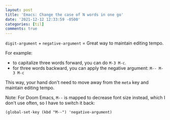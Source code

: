 ```yaml
---
layout: post
title: 'Emacs: Change the case of N words in one go'
date: '2021-12-12 12:33:59 -0500'
categories: [til]
comments: true
---
```


`digit-argument` + `negative-argument` = Great way to maintain editing tempo.

For example:

-   to capitalize three words forward, you can do `M-3 M-c`.
-   for three words backward, you can apply the negative argument:
    `M-- M-3 M-c`

This way, your hand don\'t need to move away from the `meta` key and
maintain editing tempo.

Note: For Doom Emacs, `M--` is mapped to decrease font size instead,
which I don\'t use often, so I have to switch it back:

``` elisp
(global-set-key (kbd "M--") 'negative-argument)
```
